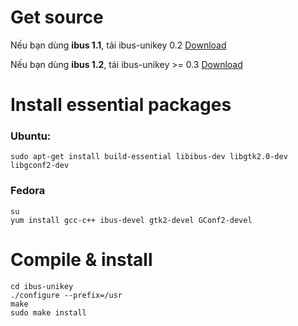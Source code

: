 # Get source #
Nếu bạn dùng **ibus 1.1**, tải ibus-unikey 0.2 [Download](http://code.google.com/p/ibus-unikey/downloads/list)

Nếu bạn dùng **ibus 1.2**, tải ibus-unikey >= 0.3 [Download](http://code.google.com/p/ibus-unikey/downloads/list)

# Install essential packages #
### Ubuntu: ###
```
sudo apt-get install build-essential libibus-dev libgtk2.0-dev libgconf2-dev
```
### Fedora ###
```
su
yum install gcc-c++ ibus-devel gtk2-devel GConf2-devel
```

# Compile & install #
```
cd ibus-unikey
./configure --prefix=/usr
make
sudo make install
```